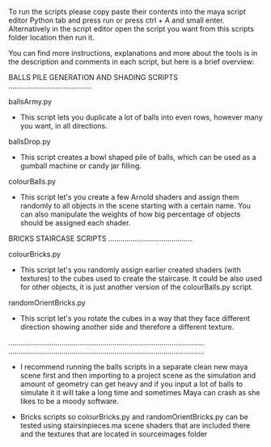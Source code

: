 

To run the scripts please copy paste their contents into the maya script editor Python tab and press run or press ctrl + A and small enter. Alternatively in the script editor open the script you want from this scripts folder location then run it.



You can find more instructions, explanations and more about the tools is in the description and comments in each script, but here is a brief overview:

BALLS PILE GENERATION AND SHADING SCRIPTS
.........................................

ballsArmy.py
- This script lets you duplicate a lot of balls into even rows, however many you want, in all directions.


ballsDrop.py
- This script creates a bowl shaped pile of balls, which can be used as a gumball machine or candy jar filling.


colourBalls.py
- This script let's you create a few Arnold shaders and assign them randomly to all objects in the scene starting with a certain name. You can also manipulate the weights of how big percentage of objects should be assigned each shader. 



BRICKS STAIRCASE SCRIPTS
.........................................

colourBricks.py
- This script let's you randomly assign earlier created shaders (with textures) to the cubes used to create the staircase. It could be also used for other objects, it is just another version of the colourBalls.py script.

randomOrientBricks.py
- This script let's you rotate the cubes in a way that they face different direction showing another side and therefore a different texture.  


................................................................................................
................................................................................................

* I recommend running the balls scripts in a separate clean new maya scene first and then importing to a project scene as the simulation and amount of geometry can get heavy and if you input a lot of balls to simulate it it will take a long time and sometimes Maya can crash as she likes to be a moody software. 


* Bricks scripts so colourBricks.py and randomOrientBricks.py can be tested using stairsinpieces.ma scene shaders that are included there and the textures that are located in sourceimages folder
